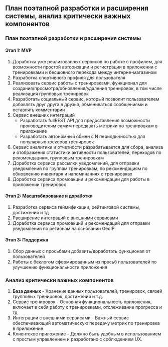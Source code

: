 ## План поэтапной разработки и расширения системы, анализ критически важных компонентов
### План поэтапной разработки и расширения системы

#### Этап 1: MVP
1. Доработка уже реализованных сервисов по работе с профилем, для возможности простой авторизации и регистрации в приложении с тренировками и бесшовного перехода между интерне-магазином
2. Разработка спортивного профиля для пользователя
3. Реализовать сервис работы с тренировками, функционал для создания/просмотра/обновления/удаления тренировок, в том числе реализация групповых тренировок
4. Разработать социальный сервис, который позволит пользователем добавлять друг друга в друзья, обмениваться сообщениями и оставлять комментарии
5. Сервис внешних интеграций
	* Разработать fullREST API для предоставления возможности производителям самим передавать метрики по тренировкам в приложение
	* Разработать автономный обмен с N периодичностью для популярных трекеров тренировок 
6. Сервис аналитики и отчетности разрабатывается для сбора, анализа и отображения статистики активности пользователей, переходов по рекомендациям, групповым тренировкам
7. Доработка сервиса рассылки уведомлений, для отправки уведомлений по группам тренировкам, по рекомендациям по обновлению инвентаря и напоминаниях о тренировках
8. Доработка сервиса промоакции и рекомендации для работы в приложении тренировок

#### Этап 2: Масштабирование и доработки

1. Разработка сервиса геймификации, рейтинговой системы, достижений и тд
2. Расширение интеграций с внешними сервисами
3. Доработка сервиса промоакций и рекомендаций для отправки уведомлений по регионам на основании GeoIP

#### Этап 3: Поддержка

1. Сбор данных с просьбами добавить/доработать функционал от пользователей
2. Работы с беклогом сформированным из просьб пользователей по улучшению функциональности приложения


### Анализ критически важных компонентов

1. **База данных** - Хранение данных пользователей, тренировок, связей групповых тренировок, достижений и т.д.
2. Сервис тренировок - Основная функциональность приложения, включает в себя работу с тренировками, отслеживание прогресса и тд
3. Интеграции с внешними сервисами - Важный сервис обеспечивающий автоматическую передачу метрик по тренировка в приложение
4. Клиентское приложение - Должно быть удобным в использованием с простым управлением и разработано с соблюдением UX.

 
